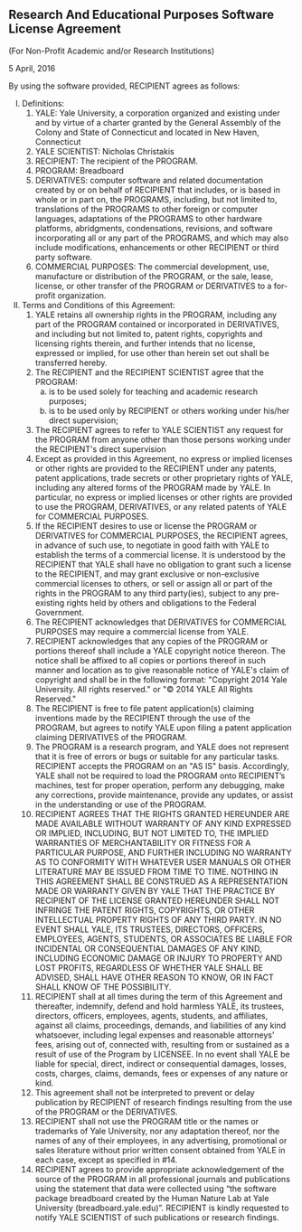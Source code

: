 Research And Educational Purposes Software License Agreement 
------------------------------------------------------------
(For Non-Profit Academic and/or Research Institutions)

5 April, 2016

By using the software provided, RECIPIENT agrees as follows: 

<ol type="I">
  <li>Definitions:
    <ol type="1">
      <li>YALE: Yale University, a corporation organized and existing under and by virtue of a charter granted by the General Assembly of the Colony and State of Connecticut and located in New Haven, Connecticut</li>
      <li>YALE SCIENTIST: Nicholas Christakis</li>
      <li>RECIPIENT: The recipient of the PROGRAM. </li>
      <li>PROGRAM: Breadboard</li>
      <li>DERIVATIVES: computer software and related documentation created by or on behalf of RECIPIENT that includes, or is based in whole or in part on, the PROGRAMS, including, but not limited to, translations of the PROGRAMS to other foreign or computer languages, adaptations of the PROGRAMS to other hardware platforms, abridgments, condensations, revisions, and software incorporating all or any part of the PROGRAMS, and which may also include modifications, enhancements or other RECIPIENT or third party software.</li>
      <li>COMMERCIAL PURPOSES: The commercial development, use, manufacture or distribution of the PROGRAM, or the sale, lease, license, or other transfer of the PROGRAM or DERIVATIVES to a for-profit organization. </li>
    </ol>
  </li>
  <li>Terms and Conditions of this Agreement:
    <ol type="1">
      <li>YALE retains all ownership rights in the PROGRAM, including any part of the PROGRAM contained or incorporated in DERIVATIVES, and including but not limited to, patent rights, copyrights and licensing rights therein, and further intends that no license, expressed or implied, for use other than herein set out shall be transferred hereby.</li>
      <li>The RECIPIENT and the RECIPIENT SCIENTIST agree that the PROGRAM: 
        <ol type="a">
          <li>is to be used solely for teaching and academic research purposes; </li>
          <li>is to be used only by RECIPIENT or others working under his/her direct supervision; </li>
        </ol>
      </li>
      <li>The RECIPIENT agrees to refer to YALE SCIENTIST any request for the PROGRAM from anyone other than those persons working under the RECIPIENT's direct supervision</li>
      <li>Except as provided in this Agreement, no express or implied licenses or other rights are provided to the RECIPIENT under any patents, patent applications, trade secrets or other proprietary rights of YALE, including any altered forms of the PROGRAM made by YALE. In particular, no express or implied licenses or other rights are provided to use the PROGRAM, DERIVATIVES, or any related patents of YALE for COMMERCIAL PURPOSES. </li>
      <li>If the RECIPIENT desires to use or license the PROGRAM or DERIVATIVES for COMMERCIAL PURPOSES, the RECIPIENT agrees, in advance of such use, to negotiate in good faith with YALE to establish the terms of a commercial license. It is understood by the RECIPIENT that YALE shall have no obligation to grant such a license to the RECIPIENT, and may grant exclusive or non-exclusive commercial licenses to others, or sell or assign all or part of the rights in the PROGRAM to any third party(ies), subject to any pre-existing rights held by others and obligations to the Federal Government.</li>
      <li>The RECIPIENT acknowledges that DERIVATIVES for COMMERCIAL PURPOSES may require a commercial license from YALE. </li>
      <li>RECIPIENT acknowledges that any copies of the PROGRAM or portions thereof shall include a YALE copyright notice thereon.  The notice shall be affixed to all copies or portions thereof in such manner and location as to give reasonable notice of YALE's claim of copyright and shall be in the following format: "Copyright 2014 Yale University.  All rights reserved." or "© 2014 YALE All Rights Reserved." </li>
      <li>The RECIPIENT is free to file patent application(s) claiming inventions made by the RECIPIENT through the use of the PROGRAM, but agrees to notify YALE upon filing a patent application claiming DERIVATIVES of the PROGRAM. </li>
      <li>The PROGRAM is a research program, and YALE does not represent that it is free of errors or bugs or suitable for any particular tasks. RECIPIENT accepts the PROGRAM on an "AS IS" basis.  Accordingly, YALE shall not be required to load the PROGRAM onto RECIPIENT’s machines, test for proper operation, perform any debugging, make any corrections, provide maintenance, provide any updates, or assist in the understanding or use of the PROGRAM. </li>
      <li>RECIPIENT AGREES THAT THE RIGHTS GRANTED HEREUNDER ARE MADE AVAILABLE WITHOUT WARRANTY OF ANY KIND EXPRESSED OR IMPLIED, INCLUDING, BUT NOT LIMITED TO, THE IMPLIED WARRANTIES OF MERCHANTABILITY OR FITNESS FOR A PARTICULAR PURPOSE, AND FURTHER INCLUDING NO WARRANTY AS TO CONFORMITY WITH WHATEVER USER MANUALS OR OTHER LITERATURE MAY BE ISSUED FROM TIME TO TIME.  NOTHING IN THIS AGREEMENT SHALL BE CONSTRUED AS A REPRESENTATION MADE OR WARRANTY GIVEN BY YALE THAT THE PRACTICE BY RECIPIENT OF THE LICENSE GRANTED HEREUNDER SHALL NOT INFRINGE THE PATENT RIGHTS, COPYRIGHTS, OR OTHER INTELLECTUAL PROPERTY RIGHTS OF ANY THIRD PARTY.  IN NO EVENT SHALL YALE, ITS TRUSTEES, DIRECTORS, OFFICERS, EMPLOYEES, AGENTS, STUDENTS, OR ASSOCIATES BE LIABLE FOR INCIDENTAL OR CONSEQUENTIAL DAMAGES OF ANY KIND, INCLUDING ECONOMIC DAMAGE OR INJURY TO PROPERTY AND LOST PROFITS, REGARDLESS OF WHETHER YALE SHALL BE ADVISED, SHALL HAVE OTHER REASON TO KNOW, OR IN FACT SHALL KNOW OF THE POSSIBILITY.</li>
      <li>RECIPIENT shall at all times during the term of this Agreement and thereafter, indemnify, defend and hold harmless YALE, its trustees, directors, officers, employees, agents, students, and affiliates, against all claims, proceedings, demands, and liabilities of any kind whatsoever, including legal expenses and reasonable attorneys' fees, arising out of, connected with, resulting from or sustained as a result of use of the Program by LICENSEE.  In no event shall YALE be liable for special, direct, indirect or consequential damages, losses, costs, charges, claims, demands, fees or expenses of any nature or kind.   </li>
      <li>This agreement shall not be interpreted to prevent or delay publication by RECIPIENT of research findings resulting from the use of the PROGRAM or the DERIVATIVES. </li>
      <li>RECIPIENT shall not use the PROGRAM title or the names or trademarks of Yale University, nor any adaptation thereof, nor the names of any of their employees, in any advertising, promotional or sales literature without prior written consent obtained from YALE in each case, except as specified in #14.</li>
      <li>RECIPIENT agrees to provide appropriate acknowledgement of the source of the PROGRAM in all professional journals and publications using the statement that data were collected using “the software package breadboard created by the Human Nature Lab at Yale University (breadboard.yale.edu)”. RECIPIENT is kindly requested to notify YALE SCIENTIST of such publications or research findings.</li>
    </ol>
  </li>
</ol> 
